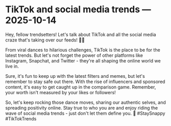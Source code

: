 # TikTok and social media trends — 2025-10-14

Hey, fellow trendsetters! Let's talk about TikTok and all the social media craze that's taking over our feeds! 📱💥

From viral dances to hilarious challenges, TikTok is the place to be for the latest trends. But let's not forget the power of other platforms like Instagram, Snapchat, and Twitter - they're all shaping the online world we live in.

Sure, it's fun to keep up with the latest filters and memes, but let's remember to stay safe out there. With the rise of influencers and sponsored content, it's easy to get caught up in the comparison game. Remember, your worth isn't measured by your likes or followers!

So, let's keep rocking those dance moves, sharing our authentic selves, and spreading positivity online. Stay true to who you are and enjoy riding the wave of social media trends - just don't let them define you. 💖 #StaySnappy #TikTokTrends